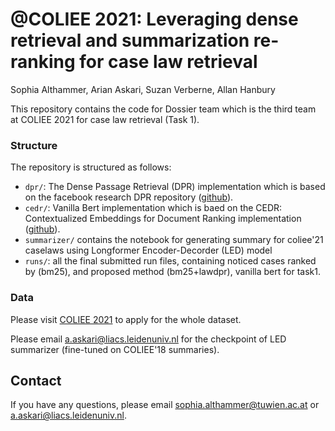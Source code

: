 # @COLIEE 2021: Leveraging dense retrieval and summarization re-ranking for case law retrieval
Sophia Althammer, Arian Askari, Suzan Verberne, Allan Hanbury

This repository contains the code for Dossier team which is the third team at COLIEE 2021 for case law retrieval (Task 1).

### Structure

The repository is structured as follows:
- `dpr/`: The Dense Passage Retrieval (DPR) implementation which is based on the facebook research DPR repository \([github](https://github.com/facebookresearch/DPR)).
- `cedr/`: Vanilla Bert implementation which is baed on the CEDR: Contextualized Embeddings for Document Ranking implementation \([github](https://github.com/Georgetown-IR-Lab/cedr)).
- `summarizer/` contains the notebook for generating summary for coliee'21 caselaws using Longformer Encoder-Decorder (LED) model
- `runs/`:  all the final submitted run files, containing noticed cases ranked by (bm25), and proposed method (bm25+lawdpr), vanilla bert for task1.

### Data
Please visit [COLIEE 2021](https://sites.ualberta.ca/~rabelo/COLIEE2021/) to apply for the whole dataset. 

Please email a.askari@liacs.leidenuniv.nl for the checkpoint of LED summarizer (fine-tuned on COLIEE'18 summaries). 

## Contact
If you have any questions, please email sophia.althammer@tuwien.ac.at or a.askari@liacs.leidenuniv.nl. 